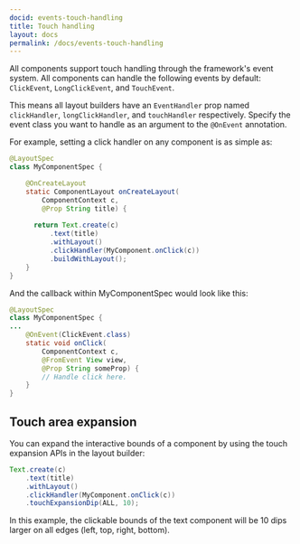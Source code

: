 ```yaml
---
docid: events-touch-handling
title: Touch handling
layout: docs
permalink: /docs/events-touch-handling
---
```


All components support touch handling through the framework's event system. All components can handle the following events by default: `ClickEvent`, `LongClickEvent`, and `TouchEvent`.

This means all layout builders have an `EventHandler` prop named `clickHandler`, `longClickHandler`, and `touchHandler` respectively. Specify the event class you want to handle as an argument to the `@OnEvent` annotation.

For example, setting a click handler on any component is as simple as:

```java
@LayoutSpec
class MyComponentSpec {

	@OnCreateLayout
	static ComponentLayout onCreateLayout(
	    ComponentContext c,
	    @Prop String title) {
	    
	  return Text.create(c)
	      .text(title)
	      .withLayout()
	      .clickHandler(MyComponent.onClick(c))
	      .buildWithLayout();
    }
}
```

And the callback within MyComponentSpec would look like this:

```java
@LayoutSpec
class MyComponentSpec {
... 
    @OnEvent(ClickEvent.class)
    static void onClick(
        ComponentContext c,
        @FromEvent View view,
        @Prop String someProp) {
        // Handle click here.
    }
}
```

## Touch area expansion
You can expand the interactive bounds of a component by using the touch expansion APIs in the layout builder:

```java
Text.create(c)
    .text(title)
    .withLayout()
    .clickHandler(MyComponent.onClick(c))
    .touchExpansionDip(ALL, 10);
```
In this example, the clickable bounds of the text component will be 10 dips larger on all edges (left, top, right, bottom).
